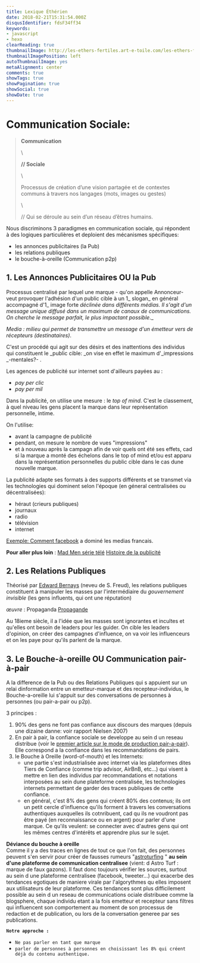 ```yaml
---
title: Lexique Éthérien
date: 2018-02-21T15:31:54.000Z
disqusIdentifier: fdsF34ff34
keywords:
- javascript
- hexo
clearReading: true
thumbnailImage: http://les-ethers-fertiles.art-e-toile.com/les-ethers-fertiles/web%20pic/AlphabetPasta.jpg
thumbnailImagePosition: left
autoThumbnailImage: yes
metaAlignment: center
comments: true
showTags: true
showPagination: true
showSocial: true
showDate: true
---
```

# Communication Sociale:

> **Communication**
>
> \
>
> **// Sociale**
>
> \
>
> Processus de création d’une vision partagée et de contextes communs à travers nos langages (mots, images ou gestes)
>
> \
>
>    // Qui se déroule au sein d’un réseau d’êtres humains.

Nous discriminons 3 paradigmes en communication sociale, qui répondent à des logiques particulières et deploient des mécanismes spécifiques: 

* les annonces publicitaires (la Pub)
* les relations publiques
* le bouche-à-oreille (Communication p2p)

## 1. Les Annonces Publicitaires OU la Pub

Processus centralisé par lequel une marque - qu'on appelle Annonceur-  veut provoquer l'adhésion d'un public cible à un 1_ slogan_ en général accompagné d'1_ image forte _déclinée dans différents médias. Il s'agit d'un message unique diffusé dans un maximum de canaux de communications.
On cherche le message parfait, le plus impactant possible_._

_Media : milieu qui permet de transmettre un message d'un émetteur vers de récepteurs (destinataires)_.

C'est un procédé qui agit sur des désirs et des inattentions des individus qui constituent le _public cible: _on vise en effet le maximum d'_impressions _-mentales?- .

Les agences de publicité sur internet sont d'ailleurs payées au :

* _pay per clic_ 
* _pay per mil_

Dans la publicité, on utilise une mesure : le _top of mind_. C'est le classement, à quel niveau les gens placent la marque dans leur représentation personnelle, intime.

On l'utilise:

* avant la campagne de publicité
* pendant, on mesure le nombre de vues "impressions"
* et à nouveau après la campagn afin de voir quels ont été ses effets, cad si la marque   a monté des échelons dans le top of mind et/ou est apparu dans la représentation personnelles du public cible dans le cas dune nouvelle marque.

La publicité adapte ses formats à des supports différents et se transmet via les technologies qui dominent selon l'époque (en géneral centralisées ou décentralisées): 

* héraut (crieurs publiques)
* journaux
* radio
* télévision
* internet

[Exemple: Comment facebook](https://www.pressafrik.com/Enquete-Mediapart-Comment-Facebook-achete-la-presse-francaise_a173964.html) a dominé les medias francais.

**Pour aller plus loin** : 
[Mad Men série télé](https://fr.wikipedia.org/wiki/Mad_Men)
[Histoire de la publicité](https://fr.wikipedia.org/wiki/Histoire_de_la_publicit%C3%A9)

## 2. Les Relations Publiques

Théorisé par [Edward Bernays](https://fr.wikipedia.org/wiki/Edward_Bernays) (neveu de S. Freud), les relations publiques constituent à manipuler les masses par l'intermédiaire du _gouvernement invisible_ (les gens influents, qui ont une réputation)

_œuvre_ : Propaganda [Propagande](https://fr.wikipedia.org/wiki/Propagande_(livre))

Au 18ieme siècle, il a l'idée que les masses sont ignorantes et incultes et qu'elles ont besoin de leaders pour les guider.
On cible les leaders d'opinion, on créer des campagnes d'influence, on va voir les influenceurs et on les paye pour qu'ils parlent de la marque.

## 3. Le Bouche-à-oreille OU Communication pair-à-pair

A la difference de la Pub ou des Relations Publiques qui s appuient sur un relai dinformation entre un emetteur-marque et des recepteur-individus, le Bouche-a-oreille lui s'appuit sur des conversations de personnes à personnes (ou pair-a-pair ou p2p).

3 principes : 

1. 90% des gens ne font pas confiance aux discours des marques (depuis une dizaine danne: voir rapport Nielsen 2007)
2. En pair à pair, la confiance sociale se developpe au sein d un reseau distribue (voir le [premier article sur le mode de production pair-a-pair](http://www.les-ethers-fertiles.blog/16/02/2018/)). Elle correspond a la confiance dans les recommandations de pairs.  
3. le Bouche à Oreille (word-of-mouth) et les Internets: 
   * une partie s'est industrialisée avec internet via les plateformes dites Tiers de Confiance (comme trip advisor, AirBnB, etc...) qui visent à mettre en lien des individus par recommandations et notations interposées au sein dune plateforme centralisée, les technologies internets permettant de garder des traces publiques de cette confiance.
   * en général, c'est 8% des gens qui créent 80% des contenus; ils ont un petit cercle d'influence qu'ils forment à travers les conversations authentiques auxquelles ils cotnribuent, cad qu ils ne voudront pas être payé (en reconnaissance ou en argent) pour parler d'une marque. Ce qu'ils veulent: se connecter avec d'autres gens qui ont les mêmes centres d'intérêts et apprendre plus sur le sujet.

**Déviance du bouche à oreille**\
Comme il y a des traces en lignes de tout ce que l'on fait, des personnes peuvent s'en servir pour créer de fausses rumeurs "[astroturfing](https://en.wikipedia.org/wiki/Astroturfing) " **au sein d'une plateforme de communication centralisee** (vient: d Astro Turf : marque de faux gazons).
Il faut donc toujours vérifier les sources, surtout au sein d une plateforme centralisee  (facebook, tweeter...) qui exacerbe des tendances egotiques de maniere virale par l'algorythmes qu elles imposent aux utilisateurs de leur plateforme.  Ces tendances sont plus difficilement possible au sein d un reseau de communications ociale distribuee comme la blogsphere, chaque individu etant a la fois emetteur et recepteur sans filtres qui influencent son comportement au moment de son processus de redaction et de publication,  ou lors de la conversation generee par ses publications.

**`Notre approche :`**

* `Ne pas parler en tant que marque`
* `parler de personnes à personnes en choisissant les 8% qui créent déjà du contenu authentique.`
